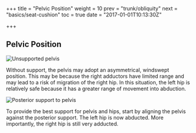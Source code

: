 +++
title = "Pelvic Position"
weight = 10
prev = "trunk/obliquity"
next = "basics/seat-cushion"
toc = true
date = "2017-01-01T10:13:30Z"

+++

## Pelvic Position

![Unsupported pelvis](/en/images/24.jpg)

Without support, the pelvis may adopt an asymmetrical, windswept position. This may be because the right adductors have limited range and may lead to a risk of migration of the right hip. In this situation, the left hip is relatively safe because it has a greater range of movement into abduction.

![Posterior support to pelvis](/en/images/25.jpg)

To provide the best support for pelvis and hips, start by aligning the pelvis against the posterior support. The left hip is now abducted. More importantly, the right hip is still very adducted.


